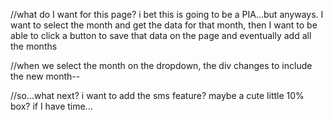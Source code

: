 //what do I want for this page?  i bet this is going to be a PIA...but anyways.  I want to select the month and get the data for that month, then I want to be able to click a button to save that data on the page and eventually add all the months

//when we select the month on the dropdown, the div changes to include the new month--

//so...what next?  i want to add the sms feature?  maybe a cute little 10% box?  if I have time...

